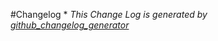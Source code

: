 #Changelog
\* *This Change Log is generated by [github_changelog_generator](https://github.com/skywinder/Github-Changelog-Generator)*